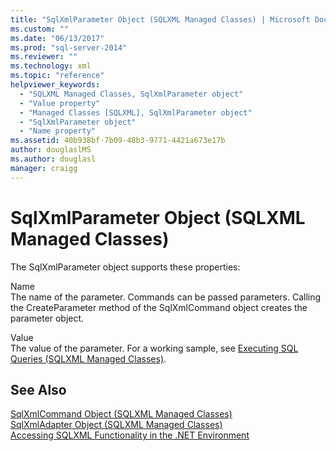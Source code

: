```yaml
---
title: "SqlXmlParameter Object (SQLXML Managed Classes) | Microsoft Docs"
ms.custom: ""
ms.date: "06/13/2017"
ms.prod: "sql-server-2014"
ms.reviewer: ""
ms.technology: xml
ms.topic: "reference"
helpviewer_keywords: 
  - "SQLXML Managed Classes, SqlXmlParameter object"
  - "Value property"
  - "Managed Classes [SQLXML], SqlXmlParameter object"
  - "SqlXmlParameter object"
  - "Name property"
ms.assetid: 40b938bf-7b09-48b3-9771-4421a673e17b
author: douglaslMS
ms.author: douglasl
manager: craigg
---
```

# SqlXmlParameter Object (SQLXML Managed Classes)
  The SqlXmlParameter object supports these properties:  
  
 Name  
 The name of the parameter. Commands can be passed parameters. Calling the CreateParameter method of the SqlXmlCommand object creates the parameter object.  
  
 Value  
 The value of the parameter. For a working sample, see [Executing SQL Queries &#40;SQLXML Managed Classes&#41;](sqlxml-4-0-net-framework-support-managed-classes.md).  
  
## See Also  
 [SqlXmlCommand Object &#40;SQLXML Managed Classes&#41;](sqlxml-managed-classes-sqlxmlcommand-object.md)   
 [SqlXmlAdapter Object &#40;SQLXML Managed Classes&#41;](sqlxml-managed-classes-sqlxmladapter-object.md)   
 [Accessing SQLXML Functionality in the .NET Environment](accessing-sqlxml-functionality-in-the-net-environment.md)  
  
  
